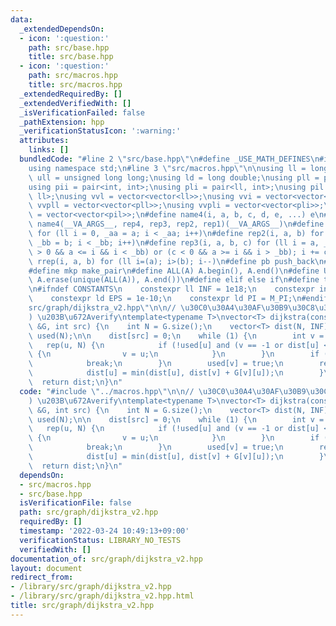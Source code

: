 ```yaml
---
data:
  _extendedDependsOn:
  - icon: ':question:'
    path: src/base.hpp
    title: src/base.hpp
  - icon: ':question:'
    path: src/macros.hpp
    title: src/macros.hpp
  _extendedRequiredBy: []
  _extendedVerifiedWith: []
  _isVerificationFailed: false
  _pathExtension: hpp
  _verificationStatusIcon: ':warning:'
  attributes:
    links: []
  bundledCode: "#line 2 \"src/base.hpp\"\n#define _USE_MATH_DEFINES\n#include <bits/stdc++.h>\n\
    using namespace std;\n#line 3 \"src/macros.hpp\"\n\nusing ll = long long;\nusing\
    \ ull = unsigned long long;\nusing ld = long double;\nusing pll = pair<ll, ll>;\n\
    using pii = pair<int, int>;\nusing pli = pair<ll, int>;\nusing pil = pair<int,\
    \ ll>;\nusing vvl = vector<vector<ll>>;\nusing vvi = vector<vector<int>>;\nusing\
    \ vvpll = vector<vector<pll>>;\nusing vvpli = vector<vector<pli>>;\nusing vvpil\
    \ = vector<vector<pil>>;\n#define name4(i, a, b, c, d, e, ...) e\n#define rep(...)\
    \ name4(__VA_ARGS__, rep4, rep3, rep2, rep1)(__VA_ARGS__)\n#define rep1(i, a)\
    \ for (ll i = 0, _aa = a; i < _aa; i++)\n#define rep2(i, a, b) for (ll i = a,\
    \ _bb = b; i < _bb; i++)\n#define rep3(i, a, b, c) for (ll i = a, _bb = b; (c\
    \ > 0 && a <= i && i < _bb) or (c < 0 && a >= i && i > _bb); i += c)\n#define\
    \ rrep(i, a, b) for (ll i=(a); i>(b); i--)\n#define pb push_back\n#define eb emplace_back\n\
    #define mkp make_pair\n#define ALL(A) A.begin(), A.end()\n#define UNIQUE(A) sort(ALL(A)),\
    \ A.erase(unique(ALL(A)), A.end())\n#define elif else if\n#define tostr to_string\n\
    \n#ifndef CONSTANTS\n    constexpr ll INF = 1e18;\n    constexpr int MOD = 1000000007;\n\
    \    constexpr ld EPS = 1e-10;\n    constexpr ld PI = M_PI;\n#endif\n#line 2 \"\
    src/graph/dijkstra_v2.hpp\"\n\n// \u30C0\u30A4\u30AF\u30B9\u30C8\u30E9(O(V^2)\u7248\
    ) \u203B\u672Averify\ntemplate<typename T>\nvector<T> dijkstra(const vector<vector<T>>\
    \ &G, int src) {\n    int N = G.size();\n    vector<T> dist(N, INF);\n    vector<bool>\
    \ used(N);\n\n    dist[src] = 0;\n    while (1) {\n        int v = -1;\n     \
    \   rep(u, N) {\n            if (!used[u] and (v == -1 or dist[u] < dist[v]))\
    \ {\n                v = u;\n            }\n        }\n        if (v == -1) {\n\
    \            break;\n        }\n        used[v] = true;\n        rep(u, N) {\n\
    \            dist[u] = min(dist[u], dist[v] + G[v][u]);\n        }\n    }\n  \
    \  return dist;\n}\n"
  code: "#include \"../macros.hpp\"\n\n// \u30C0\u30A4\u30AF\u30B9\u30C8\u30E9(O(V^2)\u7248\
    ) \u203B\u672Averify\ntemplate<typename T>\nvector<T> dijkstra(const vector<vector<T>>\
    \ &G, int src) {\n    int N = G.size();\n    vector<T> dist(N, INF);\n    vector<bool>\
    \ used(N);\n\n    dist[src] = 0;\n    while (1) {\n        int v = -1;\n     \
    \   rep(u, N) {\n            if (!used[u] and (v == -1 or dist[u] < dist[v]))\
    \ {\n                v = u;\n            }\n        }\n        if (v == -1) {\n\
    \            break;\n        }\n        used[v] = true;\n        rep(u, N) {\n\
    \            dist[u] = min(dist[u], dist[v] + G[v][u]);\n        }\n    }\n  \
    \  return dist;\n}\n"
  dependsOn:
  - src/macros.hpp
  - src/base.hpp
  isVerificationFile: false
  path: src/graph/dijkstra_v2.hpp
  requiredBy: []
  timestamp: '2022-03-24 10:49:13+09:00'
  verificationStatus: LIBRARY_NO_TESTS
  verifiedWith: []
documentation_of: src/graph/dijkstra_v2.hpp
layout: document
redirect_from:
- /library/src/graph/dijkstra_v2.hpp
- /library/src/graph/dijkstra_v2.hpp.html
title: src/graph/dijkstra_v2.hpp
---
```

